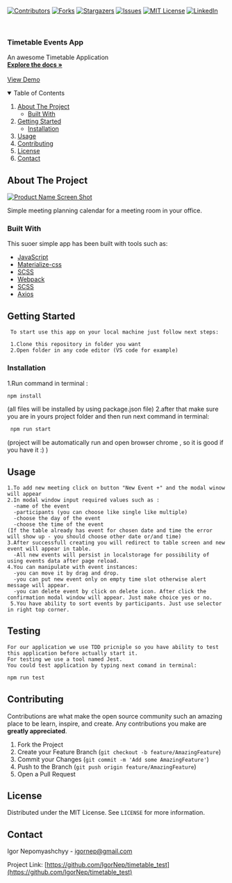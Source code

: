 

[![Contributors][contributors-shield]][contributors-url]
[![Forks][forks-shield]][forks-url]
[![Stargazers][stars-shield]][stars-url]
[![Issues][issues-shield]][issues-url]
[![MIT License][license-shield]][license-url]
[![LinkedIn][linkedin-shield]][linkedin-url]



<!-- PROJECT LOGO -->
<br />
<p align="left">

  <h3 align="left">Timetable Events App</h3>

  <p align="left">
    An awesome Timetable Application
    <br />
    <a href="https://github.com/IgorNep/timetable_test"><strong>Explore the docs »</strong></a>
    <br />
    <br />
    <a href="https://igornep.github.io/timetable_test/">View Demo</a> 
  </p>
</p>



<!-- TABLE OF CONTENTS -->
<details open="open">
  <summary>Table of Contents</summary>
  <ol>
    <li>
      <a href="#about-the-project">About The Project</a>
      <ul>
        <li><a href="#built-with">Built With</a></li>
      </ul>
    </li>
    <li>
      <a href="#getting-started">Getting Started</a>
      <ul>
        <li><a href="#installation">Installation</a></li>        
      </ul>
    </li>
    <li><a href="#usage">Usage</a></li> 
    <li><a href="#contributing">Contributing</a></li>
    <li><a href="#license">License</a></li>
    <li><a href="#contact">Contact</a></li>
 
  </ol>
</details>



<!-- ABOUT THE PROJECT -->
## About The Project

[![Product Name Screen Shot][product-screenshot]](https://example.com)

Simple meeting planning calendar for a meeting room in your office.

### Built With

This suoer simple app has been built with tools such as:
* [JavaScript](https://developer.mozilla.org/uk/docs/Web/JavaScript)
* [Materialize-css](https://materializecss.com/)
* [SCSS](https://sass-lang.com/)
* [Webpack](https://webpack.js.org/)
* [SCSS](https://sass-lang.com/)
* [Axios](https://www.npmjs.com/package/axios)

<!-- GETTING STARTED -->
## Getting Started
```text
 To start use this app on your local machine just follow next steps:
 
 1.Clone this repository in folder you want
 2.Open folder in any code editor (VS code for example)
```
### Installation
 1.Run command in terminal :
 ```sh
 npm install
 ``` 
  (all files will be installed by using package.json file)
 2.after that make sure you are in yours project folder and then run next command in terminal:
 ```sh
  npm run start
  ```
  (project will be automatically run and open browser chrome ,
  so it is good if you have it :) )


## Usage
```text
1.To add new meeting click on button "New Event +" and the modal winow will appear
2.In modal window input required values such as :
  -name of the event
  -participants (you can choose like single like multiple)
  -choose the day of the event
  -choose the time of the event
(If the table already has event for chosen date and time the error will show up - you should choose other date or/and time)
3.After successfull creating you will redirect to table screen and new event will appear in table.
  -All new events will persist in localstorage for possibility of using events data after page reload.
4.You can manipulate with event instances:
  -you can move it by drag and drop.
  -you can put new event only on empty time slot otherwise alert message will appear.
  -you can delete event by click on delete icon. After click the confirmation modal window will appear. Just make choice yes or no.
 5.You have ability to sort events by participants. Just use selector in right top corner.
 ```
 
 ## Testing 
 
 ```text 
 For our application we use TDD pricniple so you have ability to test this application before actually start it.
 For testing we use a tool named Jest.
 You could test application by typing next comand in terminal:
 ```
 
 ```sh
 npm run test
 ```
 
 ##

<!-- CONTRIBUTING -->
## Contributing

Contributions are what make the open source community such an amazing place to be learn, inspire, and create. Any contributions you make are **greatly appreciated**.

1. Fork the Project
2. Create your Feature Branch (`git checkout -b feature/AmazingFeature`)
3. Commit your Changes (`git commit -m 'Add some AmazingFeature'`)
4. Push to the Branch (`git push origin feature/AmazingFeature`)
5. Open a Pull Request



<!-- LICENSE -->
## License

Distributed under the MIT License. See `LICENSE` for more information.



<!-- CONTACT -->
## Contact

Igor Nepomyashchyy -  igornep@gmail.com

Project Link: [https://github.com/IgorNep/timetable_test](https://github.com/IgorNep/timetable_test)



<!-- MARKDOWN LINKS & IMAGES -->
<!-- https://www.markdownguide.org/basic-syntax/#reference-style-links -->
[contributors-shield]: https://img.shields.io/github/contributors/othneildrew/Best-README-Template.svg?style=for-the-badge
[contributors-url]: https://github.com/othneildrew/Best-README-Template/graphs/contributors
[forks-shield]: https://img.shields.io/github/forks/othneildrew/Best-README-Template.svg?style=for-the-badge
[forks-url]: https://github.com/othneildrew/Best-README-Template/network/members
[stars-shield]: https://img.shields.io/github/stars/othneildrew/Best-README-Template.svg?style=for-the-badge
[stars-url]: https://github.com/othneildrew/Best-README-Template/stargazers
[issues-shield]: https://img.shields.io/github/issues/othneildrew/Best-README-Template.svg?style=for-the-badge
[issues-url]: https://github.com/othneildrew/Best-README-Template/issues
[license-shield]: https://img.shields.io/github/license/othneildrew/Best-README-Template.svg?style=for-the-badge
[license-url]: https://github.com/othneildrew/Best-README-Template/blob/master/LICENSE.txt
[linkedin-shield]: https://img.shields.io/badge/-LinkedIn-black.svg?style=for-the-badge&logo=linkedin&colorB=555
[linkedin-url]: https://linkedin.com/in/othneildrew
[product-screenshot]: images/screenshot.png


